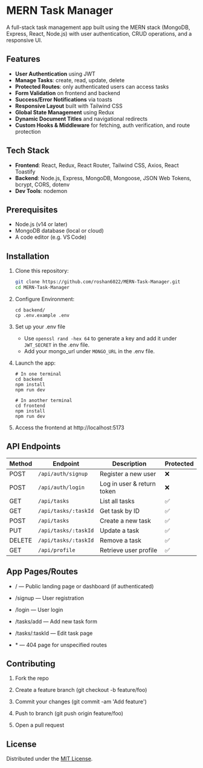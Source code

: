 # MERN Task Manager

A full-stack task management app built using the MERN stack (MongoDB, Express, React, Node.js) with user authentication, CRUD operations, and a responsive UI.

## Features

- **User Authentication** using JWT
- **Manage Tasks**: create, read, update, delete
- **Protected Routes**: only authenticated users can access tasks
- **Form Validation** on frontend and backend
- **Success/Error Notifications** via toasts
- **Responsive Layout** built with Tailwind CSS
- **Global State Management** using Redux
- **Dynamic Document Titles** and navigational redirects
- **Custom Hooks & Middleware** for fetching, auth verification, and route protection

## Tech Stack

- **Frontend**: React, Redux, React Router, Tailwind CSS, Axios, React Toastify
- **Backend**: Node.js, Express, MongoDB, Mongoose, JSON Web Tokens, bcrypt, CORS, dotenv
- **Dev Tools**: nodemon

## Prerequisites

- Node.js (v14 or later)
- MongoDB database (local or cloud)
- A code editor (e.g. VS Code)

## Installation

1. Clone this repository:

   ```bash
   git clone https://github.com/roshan6022/MERN-Task-Manager.git
   cd MERN-Task-Manager
   ```

2. Configure Environment:

   ```
   cd backend/
   cp .env.example .env
   ```

3. Set up your .env file

   - Use `openssl rand -hex 64` to generate a key and add it under `JWT_SECRET` in the .env file.
   - Add your mongo_url under `MONGO_URL` in the .env file.

4. Launch the app:

   ```
   # In one terminal
   cd backend
   npm install
   npm run dev

   # In another terminal
   cd frontend
   npm install
   npm run dev
   ```

5. Access the frontend at http://localhost:5173

## API Endpoints

| Method | Endpoint             | Description                | Protected |
| ------ | -------------------- | -------------------------- | --------- |
| POST   | `/api/auth/signup`   | Register a new user        | ❌        |
| POST   | `/api/auth/login`    | Log in user & return token | ❌        |
| GET    | `/api/tasks`         | List all tasks             | ✅        |
| GET    | `/api/tasks/:taskId` | Get task by ID             | ✅        |
| POST   | `/api/tasks`         | Create a new task          | ✅        |
| PUT    | `/api/tasks/:taskId` | Update a task              | ✅        |
| DELETE | `/api/tasks/:taskId` | Remove a task              | ✅        |
| GET    | `/api/profile`       | Retrieve user profile      | ✅        |

## App Pages/Routes

- / — Public landing page or dashboard (if authenticated)

- /signup — User registration

- /login — User login

- /tasks/add — Add new task form

- /tasks/:taskId — Edit task page

- \* — 404 page for unspecified routes

## Contributing

1. Fork the repo

2. Create a feature branch (git checkout -b feature/foo)

3. Commit your changes (git commit -am 'Add feature')

4. Push to branch (git push origin feature/foo)

5. Open a pull request

## License

Distributed under the [MIT License](./LICENSE).
